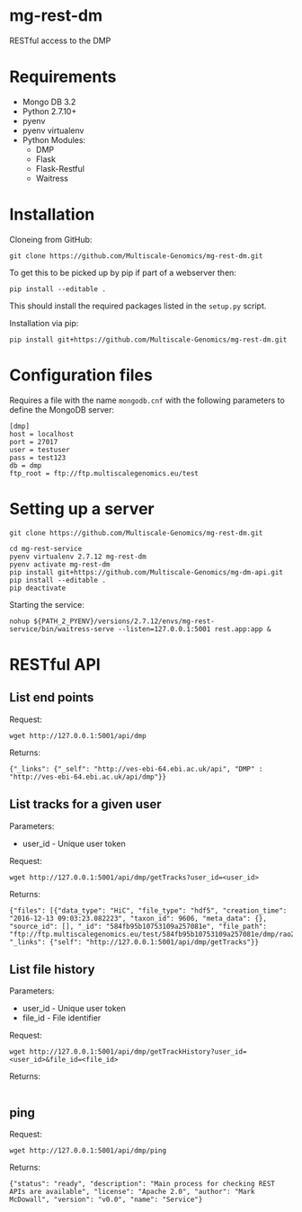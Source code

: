 # mg-rest-dm
RESTful access to the DMP

# Requirements
- Mongo DB 3.2
- Python 2.7.10+
- pyenv
- pyenv virtualenv
- Python Modules:
  - DMP
  - Flask
  - Flask-Restful
  - Waitress

# Installation
Cloneing from GitHub:
```
git clone https://github.com/Multiscale-Genomics/mg-rest-dm.git
```
To get this to be picked up by pip if part of a webserver then:
```
pip install --editable .
```
This should install the required packages listed in the `setup.py` script.


Installation via pip:
```
pip install git+https://github.com/Multiscale-Genomics/mg-rest-dm.git
```

# Configuration files
Requires a file with the name `mongodb.cnf` with the following parameters to define the MongoDB server:
```
[dmp]
host = localhost
port = 27017
user = testuser
pass = test123
db = dmp
ftp_root = ftp://ftp.multiscalegenomics.eu/test
```

# Setting up a server
```
git clone https://github.com/Multiscale-Genomics/mg-rest-dm.git

cd mg-rest-service
pyenv virtualenv 2.7.12 mg-rest-dm
pyenv activate mg-rest-dm
pip install git+https://github.com/Multiscale-Genomics/mg-dm-api.git
pip install --editable .
pip deactivate
```
Starting the service:
```
nohup ${PATH_2_PYENV}/versions/2.7.12/envs/mg-rest-service/bin/waitress-serve --listen=127.0.0.1:5001 rest.app:app &
```

# RESTful API
## List end points
Request:
```
wget http://127.0.0.1:5001/api/dmp
```
Returns:
```
{"_links": {"_self": "http://ves-ebi-64.ebi.ac.uk/api", "DMP" : "http://ves-ebi-64.ebi.ac.uk/api/dmp"}}
```

## List tracks for a given user
Parameters:
- user_id - Unique user token

Request:
```
wget http://127.0.0.1:5001/api/dmp/getTracks?user_id=<user_id>
```
Returns:
```
{"files": [{"data_type": "HiC", "file_type": "hdf5", "creation_time": "2016-12-13 09:03:23.082223", "taxon_id": 9606, "meta_data": {}, "source_id": [], "_id": "584fb95b10753109a257081e", "file_path": "ftp://ftp.multiscalegenomics.eu/test/584fb95b10753109a257081e/dmp/rao2014.hdf5"}], "_links": {"self": "http://127.0.0.1:5001/api/dmp/getTracks"}}
```

## List file history
Parameters:
- user_id - Unique user token
- file_id - File identifier

Request:
```
wget http://127.0.0.1:5001/api/dmp/getTrackHistory?user_id=<user_id>&file_id=<file_id>
```
Returns:
```

```

## ping
Request:
```
wget http://127.0.0.1:5001/api/dmp/ping
```
Returns:
```
{"status": "ready", "description": "Main process for checking REST APIs are available", "license": "Apache 2.0", "author": "Mark McDowall", "version": "v0.0", "name": "Service"}
```

